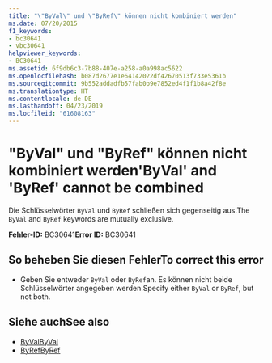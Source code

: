 ```yaml
---
title: "\"ByVal\" und \"ByRef\" können nicht kombiniert werden"
ms.date: 07/20/2015
f1_keywords:
- bc30641
- vbc30641
helpviewer_keywords:
- BC30641
ms.assetid: 6f9db6c3-7b88-407e-a258-a0a998ac5622
ms.openlocfilehash: b087d2677e1e64142022df42670513f733e5361b
ms.sourcegitcommit: 9b552addadfb57fab0b9e7852ed4f1f1b8a42f8e
ms.translationtype: HT
ms.contentlocale: de-DE
ms.lasthandoff: 04/23/2019
ms.locfileid: "61608163"
---
```

# <a name="byval-and-byref-cannot-be-combined"></a><span data-ttu-id="8fd82-102">"ByVal" und "ByRef" können nicht kombiniert werden</span><span class="sxs-lookup"><span data-stu-id="8fd82-102">'ByVal' and 'ByRef' cannot be combined</span></span>
<span data-ttu-id="8fd82-103">Die Schlüsselwörter `ByVal` und `ByRef` schließen sich gegenseitig aus.</span><span class="sxs-lookup"><span data-stu-id="8fd82-103">The `ByVal` and `ByRef` keywords are mutually exclusive.</span></span>  
  
 <span data-ttu-id="8fd82-104">**Fehler-ID:** BC30641</span><span class="sxs-lookup"><span data-stu-id="8fd82-104">**Error ID:** BC30641</span></span>  
  
## <a name="to-correct-this-error"></a><span data-ttu-id="8fd82-105">So beheben Sie diesen Fehler</span><span class="sxs-lookup"><span data-stu-id="8fd82-105">To correct this error</span></span>  
  
- <span data-ttu-id="8fd82-106">Geben Sie entweder `ByVal` oder `ByRef`an. Es können nicht beide Schlüsselwörter angegeben werden.</span><span class="sxs-lookup"><span data-stu-id="8fd82-106">Specify either `ByVal` or `ByRef`, but not both.</span></span>  
  
## <a name="see-also"></a><span data-ttu-id="8fd82-107">Siehe auch</span><span class="sxs-lookup"><span data-stu-id="8fd82-107">See also</span></span>

- [<span data-ttu-id="8fd82-108">ByVal</span><span class="sxs-lookup"><span data-stu-id="8fd82-108">ByVal</span></span>](../../visual-basic/language-reference/modifiers/byval.md)
- [<span data-ttu-id="8fd82-109">ByRef</span><span class="sxs-lookup"><span data-stu-id="8fd82-109">ByRef</span></span>](../../visual-basic/language-reference/modifiers/byref.md)
